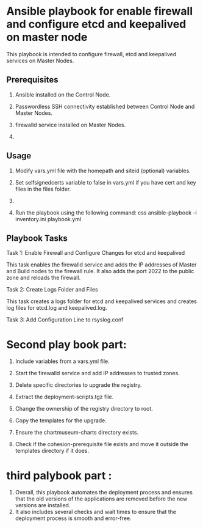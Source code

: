 # Ansible playbook for enable firewall and configure etcd and keepalived on master node

This playbook is intended to configure firewall, etcd and keepalived services on Master Nodes.

## Prerequisites

  1. Ansible installed on the Control Node.
   
  2.  Passwordless SSH connectivity established between Control Node and Master Nodes.
   
  3. firewalld service installed on Master Nodes.
1. 
## Usage

1. Modify vars.yml file with the homepath and siteid (optional) variables.

2.  Set selfsignedcerts variable to false in vars.yml if you have cert and key files in the files folder.
3.  
4.  Run the playbook using the following command:
    css
      ansible-playbook -i inventory.ini playbook.yml

## Playbook Tasks

Task 1: Enable Firewall and Configure Changes for etcd and keepalived

This task enables the firewalld service and adds the IP addresses of Master and Build nodes to the firewall rule. It also adds the port 2022 to the public zone and reloads the firewall.

Task 2: Create Logs Folder and Files

This task creates a logs folder for etcd and keepalived services and creates log files for etcd.log and keepalived.log.

Task 3: Add Configuration Line to rsyslog.conf

# Second play book part:

1. Include variables from a vars.yml file.
   
2. Start the firewalld service and add IP addresses to trusted zones.
   
3. Delete specific directories to upgrade the registry.
   
4. Extract the deployment-scripts.tgz file.
   
5. Change the ownership of the registry directory to root.
   
6. Copy the templates for the upgrade.
   
7. Ensure the chartmuseum-charts directory exists.
   
8.  Check if the cohesion-prerequisite file exists and move it outside the templates directory if it does.
   
# third palybook part :

1. Overall, this playbook automates the deployment process and ensures that the old versions of the applications are removed before the new versions are installed.
2. It also includes several checks and wait times to ensure that the deployment process is smooth and error-free.